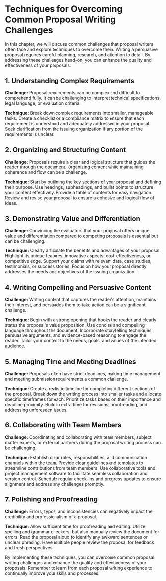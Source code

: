 Techniques for Overcoming Common Proposal Writing Challenges
=====================================================================

In this chapter, we will discuss common challenges that proposal writers often face and explore techniques to overcome them. Writing a persuasive proposal requires careful planning, research, and attention to detail. By addressing these challenges head-on, you can enhance the quality and effectiveness of your proposals.

1\. Understanding Complex Requirements
-------------------------------------

**Challenge:** Proposal requirements can be complex and difficult to comprehend fully. It can be challenging to interpret technical specifications, legal language, or evaluation criteria.

**Technique:** Break down complex requirements into smaller, manageable tasks. Create a checklist or a compliance matrix to ensure that each requirement is understood and adequately addressed in your proposal. Seek clarification from the issuing organization if any portion of the requirements is unclear.

2\. Organizing and Structuring Content
-------------------------------------

**Challenge:** Proposals require a clear and logical structure that guides the reader through the document. Organizing content while maintaining coherence and flow can be a challenge.

**Technique:** Start by outlining the key sections of your proposal and defining their purpose. Use headings, subheadings, and bullet points to structure your content effectively. Provide a table of contents for easy navigation. Review and revise your proposal to ensure a cohesive and logical flow of ideas.

3\. Demonstrating Value and Differentiation
------------------------------------------

**Challenge:** Convincing the evaluators that your proposal offers unique value and differentiation compared to competing proposals is essential but can be challenging.

**Technique:** Clearly articulate the benefits and advantages of your proposal. Highlight its unique features, innovative aspects, cost-effectiveness, or competitive edge. Support your claims with relevant data, case studies, testimonials, or success stories. Focus on how your proposal directly addresses the needs and objectives of the issuing organization.

4\. Writing Compelling and Persuasive Content
--------------------------------------------

**Challenge:** Writing content that captures the reader's attention, maintains their interest, and persuades them to take action can be a significant challenge.

**Technique:** Begin with a strong opening that hooks the reader and clearly states the proposal's value proposition. Use concise and compelling language throughout the document. Incorporate storytelling techniques, persuasive arguments, and evidence-based reasoning to engage the reader. Tailor your content to the needs, goals, and values of the intended audience.

5\. Managing Time and Meeting Deadlines
--------------------------------------

**Challenge:** Proposals often have strict deadlines, making time management and meeting submission requirements a common challenge.

**Technique:** Create a realistic timeline for completing different sections of the proposal. Break down the writing process into smaller tasks and allocate specific timeframes for each. Prioritize tasks based on their importance and deadline proximity. Build in extra time for revisions, proofreading, and addressing unforeseen issues.

6\. Collaborating with Team Members
----------------------------------

**Challenge:** Coordinating and collaborating with team members, subject matter experts, or external partners during the proposal writing process can be challenging.

**Technique:** Establish clear roles, responsibilities, and communication channels within the team. Provide clear guidelines and templates to streamline contributions from team members. Use collaborative tools and project management software to facilitate seamless collaboration and version control. Schedule regular check-ins and progress updates to ensure alignment and address any challenges promptly.

7\. Polishing and Proofreading
-----------------------------

**Challenge:** Errors, typos, and inconsistencies can negatively impact the credibility and professionalism of a proposal.

**Technique:** Allow sufficient time for proofreading and editing. Utilize spelling and grammar checkers, but also manually review the document for errors. Read the proposal aloud to identify any awkward sentences or unclear phrasing. Have multiple people review the proposal for feedback and fresh perspectives.

By implementing these techniques, you can overcome common proposal writing challenges and enhance the quality and effectiveness of your proposals. Remember to learn from each proposal writing experience to continually improve your skills and processes.
